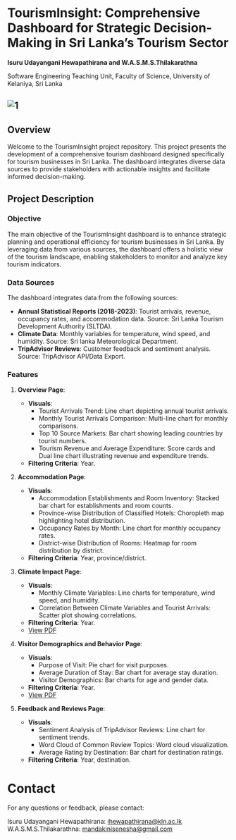 # TourismInsight: Comprehensive Dashboard for Strategic Decision-Making in Sri Lanka’s Tourism Sector

**Isuru Udayangani Hewapathirana and W.A.S.M.S.Thilakarathna**

Software Engineering Teaching Unit, Faculty of Science, University of Kelaniya, Sri Lanka

![1](https://github.com/IUH86/Tourism-Dashboard/assets/57790510/b5fde8a3-6a91-4b03-9501-38d7b23ee67b)
---

## Overview

Welcome to the TourismInsight project repository. This project presents the development of a comprehensive tourism dashboard designed specifically for tourism businesses in Sri Lanka. The dashboard integrates diverse data sources to provide stakeholders with actionable insights and facilitate informed decision-making.

## Project Description

### Objective

The main objective of the TourismInsight dashboard is to enhance strategic planning and operational efficiency for tourism businesses in Sri Lanka. By leveraging data from various sources, the dashboard offers a holistic view of the tourism landscape, enabling stakeholders to monitor and analyze key tourism indicators.

### Data Sources

The dashboard integrates data from the following sources:
- **Annual Statistical Reports (2018-2023)**: Tourist arrivals, revenue, occupancy rates, and accommodation data. Source: Sri Lanka Tourism Development Authority (SLTDA).
- **Climate Data**: Monthly variables for temperature, wind speed, and humidity. Source: Sri lanka Meteorological Department.
- **TripAdvisor Reviews**: Customer feedback and sentiment analysis. Source: TripAdvisor API/Data Export.

### Features

1. **Overview Page**:
   - **Visuals**:
     - Tourist Arrivals Trend: Line chart depicting annual tourist arrivals.
     - Monthly Tourist Arrivals Comparison: Multi-line chart for monthly comparisons.
     - Top 10 Source Markets: Bar chart showing leading countries by tourist numbers.
     - Tourism Revenue and Average Expenditure: Score cards and Dual line chart illustrating revenue and expenditure trends.
   - **Filtering Criteria**: Year.


2. **Accommodation Page**:
   - **Visuals**:
     - Accommodation Establishments and Room Inventory: Stacked bar chart for establishments and room counts.
     - Province-wise Distribution of Classified Hotels: Choropleth map highlighting hotel distribution.
     - Occupancy Rates by Month: Line chart for monthly occupancy rates.
     - District-wise Distribution of Rooms: Heatmap for room distribution by district.
   - **Filtering Criteria**: Year, province/district.
  

3. **Climate Impact Page**:
   - **Visuals**:
     - Monthly Climate Variables: Line charts for temperature, wind speed, and humidity.
     - Correlation Between Climate Variables and Tourist Arrivals: Scatter plot showing correlations.
   - **Filtering Criteria**: Year.
   - [View PDF](docs/ClimateImpact.pdf)

4. **Visitor Demographics and Behavior Page**:
   - **Visuals**:
     - Purpose of Visit: Pie chart for visit purposes.
     - Average Duration of Stay: Bar chart for average stay duration.
     - Visitor Demographics: Bar charts for age and gender data.
   - **Filtering Criteria**: Year.
   - [View PDF](docs/VisitorDemographics.pdf)

5. **Feedback and Reviews Page**:
   - **Visuals**:
     - Sentiment Analysis of TripAdvisor Reviews: Line chart for sentiment trends.
     - Word Cloud of Common Review Topics: Word cloud visualization.
     - Average Rating by Destination: Bar chart for destination ratings.
   - **Filtering Criteria**: Year, destination.


# Contact

For any questions or feedback, please contact:

Isuru Udayangani Hewapathirana: ihewapathirana@kln.ac.lk
W.A.S.M.S.Thilakarathna: mandakinisenesha@gmail.com


